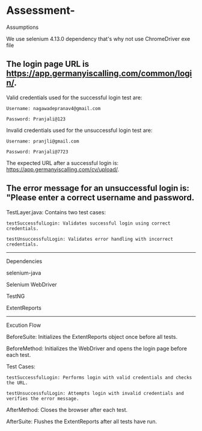 # Assessment-
Assumptions

We use selenium 4.13.0 dependency that's why not use ChromeDriver exe file 

The login page URL is https://app.germanyiscalling.com/common/login/.
-------------------------------------------------------------------
Valid credentials used for the successful login test are:

	Username: nagawadepranav4@gmail.com
 
	Password: Pranjali@123

Invalid credentials used for the unsuccessful login test are:

	Username: pranjli@gmail.com
 
	Password: Pranjali@7723

The expected URL after a successful login is: https://app.germanyiscalling.com/cv/upload/.

The error message for an unsuccessful login is: "Please enter a correct username and password. 
------------------------------------------------------------------------------------------------------
TestLayer.java: Contains two test cases:

	testSuccessfulLogin: Validates successful login using correct credentials.
 
	testUnsuccessfulLogin: Validates error handling with incorrect credentials.

-------------------------------------------------------------------------------------
Dependencies

selenium-java

Selenium WebDriver

TestNG 

ExtentReports 


----------------------------------------------------------------------------------------
Excution Flow

BeforeSuite: Initializes the ExtentReports object once before all tests.

BeforeMethod: Initializes the WebDriver and opens the login page before each test.

Test Cases:

	testSuccessfulLogin: Performs login with valid credentials and checks the URL.
 
	testUnsuccessfulLogin: Attempts login with invalid credentials and verifies the error message.

AfterMethod: Closes the browser after each test.

AfterSuite: Flushes the ExtentReports after all tests have run.
